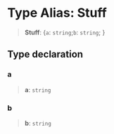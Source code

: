 # Type Alias: Stuff

> **Stuff**: \{`a`: `string`;`b`: `string`; \}

## Type declaration

### a

> **a**: `string`

### b

> **b**: `string`
